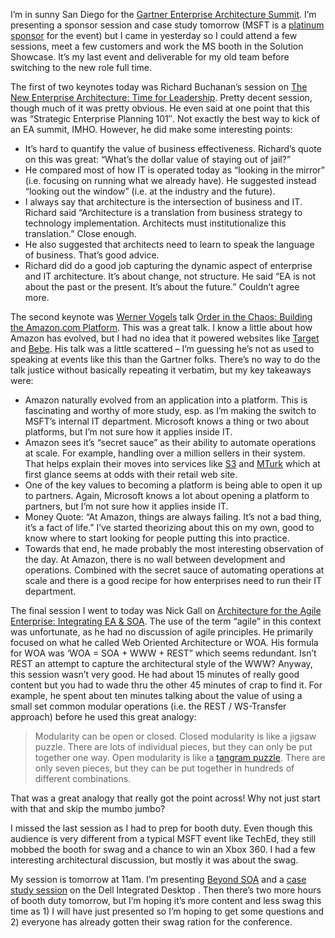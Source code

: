 I’m in sunny San Diego for the [Gartner Enterprise Architecture
Summit](http://www.gartner.com/2_events/conferences/ea4.jsp). I’m
presenting a sponsor session and case study tomorrow (MSFT is a
[platinum
sponsor](http://agendabuilder.gartner.com/EA4/webpages/platinum_sponsors.aspx?menu=menu_itxpo_and_vendors&menuItem=75)
for the event) but I came in yesterday so I could attend a few sessions,
meet a few customers and work the MS booth in the Solution Showcase.
It’s my last event and deliverable for my old team before switching to
the new role full time.

The first of two keynotes today was Richard Buchanan’s session on [The
New Enterprise Architecture: Time for
Leadership](http://agendabuilder.gartner.com/EA4/webpages/SessionDetail.aspx?EventSessionId=860).
Pretty decent session, though much of it was pretty obvious. He even
said at one point that this was “Strategic Enterprise Planning
101″. Not exactly the best way to kick of an EA summit, IMHO. However,
he did make some interesting points:

-   It’s hard to quantify the value of business effectiveness. Richard’s
    quote on this was great: “What’s the dollar value of staying
    out of jail?”
-   He compared most of how IT is operated today as “looking in the
    mirror” (i.e. focusing on running what we already have). He
    suggested instead “looking out the window” (i.e. at the industry and
    the future).
-   I always say that architecture is the intersection of business and
    IT. Richard said “Architecture is a translation from business
    strategy to technology implementation. Architects must
    institutionalize this translation.” Close enough.
-   He also suggested that architects need to learn to speak the
    language of business. That’s good advice.
-   Richard did do a good job capturing the dynamic aspect of enterprise
    and IT architecture. It’s about change, not structure. He said
    “EA is not about the past or the present. It’s about the
    future.” Couldn’t agree more.

The second keynote was [Werner
Vogels](http://www.allthingsdistributed.com/) talk [Order in the Chaos:
Building the Amazon.com
Platform](http://agendabuilder.gartner.com/EA4/webpages/SessionDetail.aspx?EventSessionId=861).
This was a great talk. I know a little about how Amazon has evolved, but
I had no idea that it powered websites like [Target](http://target.com/)
and [Bebe](http://bebe.com/). His talk was a little scattered – I’m
guessing he’s not as used to speaking at events like this than the
Gartner folks. There’s no way to do the talk justice without basically
repeating it verbatim, but my key takeaways were:

-   Amazon naturally evolved from an application into a platform. This
    is fascinating and worthy of more study, esp. as I’m making the
    switch to MSFT’s internal IT department. Microsoft knows a thing or
    two about platforms, but I’m not sure how it applies inside IT.
-   Amazon sees it’s “secret sauce” as their ability to automate
    operations at scale. For example, handling over a million sellers in
    their system. That helps explain their moves into services like
    [S3](http://www.amazon.com/gp/browse.html/ref=sc_fe_l_2/103-5532906-6031841?%5Fencoding=UTF8&node=16427261&no=3435361&me=A36L942TSJ2AJA)
    and
    [MTurk](http://www.amazon.com/gp/browse.html/ref=sc_fe_l_2/103-5532906-6031841?%5Fencoding=UTF8&node=15879911&no=3435361&me=A36L942TSJ2AJA)
    which at first glance seems at odds with their retail web site.
-   One of the key values to becoming a platform is being able to open
    it up to partners. Again, Microsoft knows a lot about opening a
    platform to partners, but I’m not sure how it applies inside IT.
-   Money Quote: “At Amazon, things are always failing. It’s not a
    bad thing, it’s a fact of life.” I’ve started theorizing about this
    on my own, good to know where to start looking for people
    putting this into practice.
-   Towards that end, he made probably the most interesting observation
    of the day. At Amazon, there is no wall between development and
    operations. Combined with the secret sauce of automating operations
    at scale and there is a good recipe for how enterprises need to run
    their IT department.

The final session I went to today was Nick Gall on [Architecture
for the Agile Enterprise: Integrating EA &
SOA](http://agendabuilder.gartner.com/EA4/webpages/SessionDetail.aspx?EventSessionId=863).
The use of the term “agile” in this context was unfortunate, as he had
no discussion of agile principles. He primarily focused on what he
called Web Oriented Architecture or WOA. His formula for WOA was ‘WOA =
SOA + WWW + REST” which seems redundant. Isn’t REST an attempt to
capture the architectural style of the WWW? Anyway, this session wasn’t
very good. He had about 15 minutes of really good content but you had to
wade thru the other 45 minutes of crap to find it. For example, he spent
about ten minutes talking about the value of using a small set
common modular operations (i.e. the REST / WS-Transfer approach) before
he used this great analogy:

> Modularity can be open or closed. Closed modularity is like a jigsaw
> puzzle. There are lots of individual pieces, but they can only be put
> together one way. Open modularity is like a [tangram
> puzzle](http://en.wikipedia.org/wiki/Tangram). There are only seven
> pieces, but they can be put together in hundreds of different
> combinations.

That was a great analogy that really got the point across! Why not just
start with that and skip the mumbo jumbo?

I missed the last session as I had to prep for booth duty. Even though
this audience is very different from a typical MSFT event like TechEd,
they still mobbed the booth for swag and a chance to win an Xbox 360. I
had a few interesting architectural discussion, but mostly it was about
the swag.

My session is tomorrow at 11am. I’m presenting [Beyond
SOA](http://agendabuilder.gartner.com/EA4/webpages/SessionDetail.aspx?EventSessionId=899)
and a [case study
session](http://agendabuilder.gartner.com/EA4/webpages/SessionDetail.aspx?EventSessionId=901)
on the Dell Integrated Desktop . Then there’s two more hours of booth
duty tomorrow, but I’m hoping it’s more content and less swag this time
as 1) I will have just presented so I’m hoping to get some questions and
2) everyone has already gotten their swag ration for the conference. 
